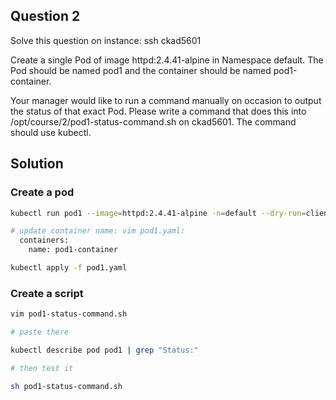 ## Question 2
Solve this question on instance: ssh ckad5601

Create a single Pod of image httpd:2.4.41-alpine in Namespace default.
The Pod should be named pod1 and the container should be named pod1-container.

Your manager would like to run a command manually on occasion to output the status of that exact Pod.
Please write a command that does this into /opt/course/2/pod1-status-command.sh on ckad5601.
The command should use kubectl.

## Solution

### Create a pod
```sh
kubectl run pod1 --image=httpd:2.4.41-alpine -n=default --dry-run=client -o=yaml > pod1.yaml

# update container name: vim pod1.yaml:
  containers:
    name: pod1-container

kubectl apply -f pod1.yaml
```

### Create a script

```sh
vim pod1-status-command.sh

# paste there

kubectl describe pod pod1 | grep "Status:"

# then test it

sh pod1-status-command.sh